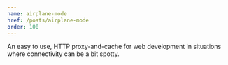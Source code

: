 ```yaml
---
name: airplane-mode
href: /posts/airplane-mode
order: 100
---
```


An easy to use, HTTP proxy-and-cache for web development in situations where connectivity can be a bit spotty.
